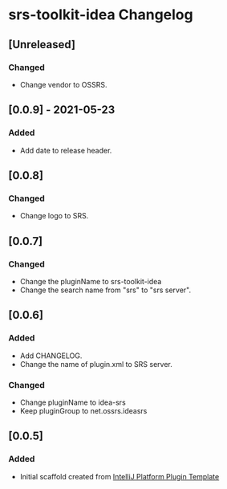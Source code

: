 <!-- Keep a Changelog guide -> https://keepachangelog.com -->

# srs-toolkit-idea Changelog

## [Unreleased]
### Changed
- Change vendor to OSSRS.

## [0.0.9] - 2021-05-23
### Added
- Add date to release header.

## [0.0.8]
### Changed
- Change logo to SRS.

## [0.0.7]
### Changed
- Change the pluginName to srs-toolkit-idea
- Change the search name from "srs" to "srs server".

## [0.0.6]
### Added
- Add CHANGELOG.
- Change the name of plugin.xml to SRS server.
### Changed
- Change pluginName to idea-srs
- Keep pluginGroup to net.ossrs.ideasrs

## [0.0.5]
### Added
- Initial scaffold created from [IntelliJ Platform Plugin Template](https://github.com/JetBrains/intellij-platform-plugin-template)
